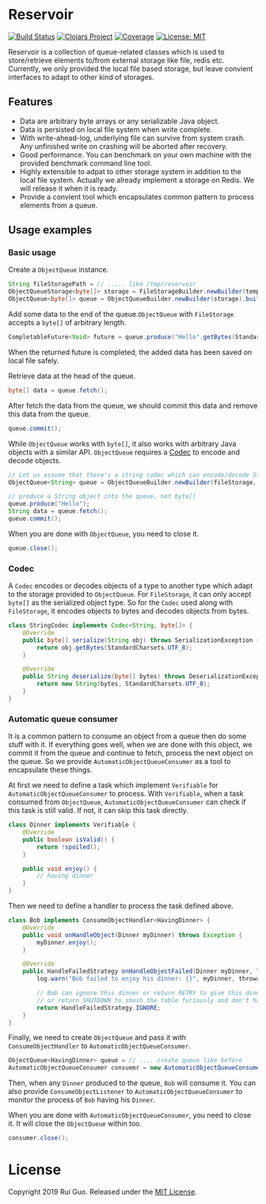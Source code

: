 # Reservoir

[![Build Status](https://travis-ci.com/ylgrgyq/reservoir.svg?branch=master)](https://travis-ci.com/ylgrgyq/reservoir)
[![Clojars Project](https://img.shields.io/clojars/v/com.github.ylgrgyq/reservoir.svg)](https://clojars.org/com.github.ylgrgyq/reservoir)
[![Coverage](https://sonarcloud.io/api/project_badges/measure?project=com.github.ylgrgyq%3Areservoir&metric=coverage)](https://sonarcloud.io/dashboard?id=com.github.ylgrgyq%3Areservoir)
[![License: MIT](https://img.shields.io/badge/License-MIT-yellow.svg)](https://opensource.org/licenses/MIT)

Reservoir is a collection of queue-related classes which is used to store/retrieve elements to/from external storage  like file, redis etc. Currently, we only provided the local file based storage, but leave convient interfaces to adapt to other kind of storages.

## Features

* Data are arbitrary byte arrays or any serializable Java object.
* Data is persisted on local file system when write complete.
* With write-ahead-log, underlying file can survive from system crash. Any unfinished write on crashing will be aborted after recovery.
* Good performance. You can benchmark on your own machine with the provided benchmark command line tool.
* Highly extensible to adpat to other storage system in addition to the local file system. Actually we already implement a storage on Redis. We will release it when it is ready.
* Provide a convient tool which encapsulates common pattern to process elements from a queue.

## Usage examples

### Basic usage

Create a `ObjectQueue` instance.

```java
String fileStoragePath = // ..... like /tmp/reservoir
ObjectQueueStorage<byte[]> storage = FileStorageBuilder.newBuilder(tempDir).build();
ObjectQueue<byte[]> queue = ObjectQueueBuilder.newBuilder(storage).buildQueue();
```

Add some data to the end of the queue.`ObjectQueue` with `FileStorage` accepts a `byte[]` of arbitrary length.

```java
CompletableFuture<Void> future = queue.produce("Hello".getBytes(StandardCharsets.UTF_8));
```

When the returned future is completed, the added data has been saved on local file safely.

Retrieve data at the head of the queue.

```java
byte[] data = queue.fetch();
```

After fetch the data from the queue, we should commit this data and remove this data from the queue.

```java
queue.commit();
```

While `ObjectQueue` works with `byte[]`, it also works with arbitrary Java objects with a similar API. `ObjectQueue` requires a  [Codec](https://github.com/square/tape#converter)  to encode and decode objects.

```java
// Let us assume that there's a string codec which can encode/decode String objects
ObjectQueue<String> queue = ObjectQueueBuilder.newBuilder(fileStorage, stringCodec).buildQueue();

// produce a String object into the queue, not byte[]
queue.produce("Hello");
String data = queue.fetch();
queue.commit();
```

When you are done with `ObjectQueue`, you need to close it.

```java
queue.close();
```

### Codec

A `Codec` encodes or decodes objects of a type to another type which adapt to the storage provided to `ObjectQueue`.
For `FileStorage`, it can only accept `byte[]` as the serialized object type. So for the `Codec` used along with
`FileStorage`, it encodes objects to bytes and decodes objects from bytes.

```java
class StringCodec implements Codec<String, byte[]> {
    @Override
    public byte[] serialize(String obj) throws SerializationException {
        return obj.getBytes(StandardCharsets.UTF_8);
    }

    @Override
    public String deserialize(byte[] bytes) throws DeserializationException {
        return new String(bytes, StandardCharsets.UTF_8);
    }
}
```

### Automatic queue consumer

It is a common pattern to consume an object from a queue then do some stuff with it. If everything goes well, when we are done with this object, we commit it from the queue and continue to fetch, process the next object on the queue. So we provide `AutomaticObjectQueueConsumer` as a tool to encapsulate these things.

At first we need to define a task which implement `Verifiable` for `AutomaticObjectQueueConsumer` to process. With `Verifiable`, when a task consumed from `ObjectQueue`, `AutomaticObjectQueueConsumer` can check if this task is still valid. If not, it can skip this task directly.

```java
class Dinner implements Verifiable {
    @Override
    public boolean isValid() {
        return !spoiled();
    }

    public void enjoy() {
        // having dinner
    }
}
```

Then we need to define a handler to process the task defined above. 

```java
class Bob implements ConsumeObjectHandler<HavingDinner> {
    @Override
    public void onHandleObject(Dinner myDinner) throws Exception {
        myDinner.enjoy();
    }

    @Override
    public HandleFailedStrategy onHandleObjectFailed(Dinner myDinner, Throwable throwable) {
        log.warn("Bob failed to enjoy his dinner: {}", myDinner, throwable);

        // Bob can ignore this dinner or return RETRY to give this dinner another chance
        // or return SHUTDOWN to smash the table furiously and don't have any dinner anymore
        return HandleFailedStrategy.IGNORE;
    }
}
```

Finally, we need to create `ObjectQueue` and pass it with `ConsumeObjectHandler` to `AutomaticObjectQueueConsumer`.

```java
ObjectQueue<HavingDinner> queue = // .... create queue like before
AutomaticObjectQueueConsumer consuemr = new AutomaticObjectQueueConsumer(queue, new Bob());
```

Then, when any `Dinner` produced to the queue, `Bob` will consume it. You can also provide `ConsumeObjectListener` to `AutomaticObjectQueueConsumer` to monitor the process of `Bob` having his `Dinner`.

When you are done with `AutomaticObjectQueueConsumer`, you need to close it. It will close the `ObjectQueue` within too.

```java
consumer.close();
```

# License

Copyright 2019 Rui Guo. Released under the [MIT License](https://github.com/ylgrgyq/reservoir/blob/master/LICENSE.md).
